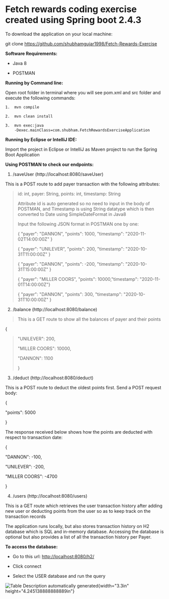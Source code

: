 # Fetch rewards coding exercise created using Spring boot 2.4.3

To download the application on your local machine:

git clone https://github.com/shubhamgujar1998/Fetch-Rewards-Exercise

**Software Requirements:**

-   Java 8

-   POSTMAN

**Running by Command line:**

Open root folder in terminal where you will see pom.xml and src folder
and execute the following commands:
```sh
1.  mvn compile

2.  mvn clean install

3.  mvn exec:java
    -Dexec.mainClass=com.shubham.FetchRewardsExerciseApplication
```
**Running by Eclipse or IntelliJ IDE:**

Import the project in Eclipse or IntelliJ as Maven project to run the
Spring Boot Application

**Using POSTMAN to check our endpoints:**

1.  /saveUser (http://localhost:8080/saveUser)

This is a POST route to add payer transaction with the following
attributes:

> id: int, payer: String, points: int, timestamp: String
>
> Attribute id is auto generated so no need to input in the body of
> POSTMAN, and Timestamp is using String datatype which is then
> converted to Date using SimpleDateFormat in Java8
>
> Input the following JSON format in POSTMAN one by one:
>
> { \"payer\": \"DANNON\", \"points\": 1000, \"timestamp\":
> \"2020-11-02T14:00:00Z\" }
>
> { \"payer\": \"UNILEVER\", \"points\": 200, \"timestamp\":
> \"2020-10-31T11:00:00Z\" }
>
> { \"payer\": \"DANNON\", \"points\": -200, \"timestamp\":
> \"2020-10-31T15:00:00Z\" }
>
> { \"payer\": \"MILLER COORS\", \"points\": 10000,\"timestamp\":
> \"2020-11-01T14:00:00Z\"}
>
> { \"payer\": \"DANNON\", \"points\": 300, \"timestamp\":
> \"2020-10-31T10:00:00Z\" }

2.  /balance (http://localhost:8080/balance)

> This is a GET route to show all the balances of payer and their points

{

> \"UNILEVER\": 200,
>
> \"MILLER COORS\": 10000,
>
> \"DANNON\": 1100
>
> }

3.  /deduct (http://localhost:8080/deduct)

This is a POST route to deduct the oldest points first. Send a POST
request body:

{

\"points\": 5000

}

The response received below shows how the points are deducted with
respect to transaction date:

{

\"DANNON\": -100,

\"UNILEVER\": -200,

\"MILLER COORS\": -4700

}

4.  /users (http://localhost:8080/users)

This is a GET route which retrieves the user transaction history after
adding new user or deducting points from the user so as to keep track on
the transaction records

The application runs locally, but also stores transaction history on H2
database which is SQL and in-memory database. Accessing the database is
optional but also provides a list of all the transaction history per
Payer.

**To access the database:**

-   Go to this url: <http://localhost:8080/h2/>

-   Click connect

-   Select the USER database and run the query

![Table Description automatically
generated](media/image1.tiff){width="3.3in"
height="4.245138888888889in"}
